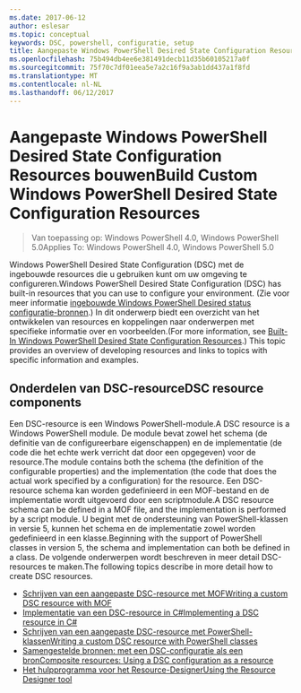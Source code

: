 ```yaml
---
ms.date: 2017-06-12
author: eslesar
ms.topic: conceptual
keywords: DSC, powershell, configuratie, setup
title: Aangepaste Windows PowerShell Desired State Configuration Resources bouwen
ms.openlocfilehash: 75b494db4ee6e381491decb11d35b60105217a0f
ms.sourcegitcommit: 75f70c7df01eea5e7a2c16f9a3ab1dd437a1f8fd
ms.translationtype: MT
ms.contentlocale: nl-NL
ms.lasthandoff: 06/12/2017
---
```

# <a name="build-custom-windows-powershell-desired-state-configuration-resources"></a><span data-ttu-id="569f2-103">Aangepaste Windows PowerShell Desired State Configuration Resources bouwen</span><span class="sxs-lookup"><span data-stu-id="569f2-103">Build Custom Windows PowerShell Desired State Configuration Resources</span></span>

> <span data-ttu-id="569f2-104">Van toepassing op: Windows PowerShell 4.0, Windows PowerShell 5.0</span><span class="sxs-lookup"><span data-stu-id="569f2-104">Applies To: Windows PowerShell 4.0, Windows PowerShell 5.0</span></span>

<span data-ttu-id="569f2-105">Windows PowerShell Desired State Configuration (DSC) met de ingebouwde resources die u gebruiken kunt om uw omgeving te configureren.</span><span class="sxs-lookup"><span data-stu-id="569f2-105">Windows PowerShell Desired State Configuration (DSC) has built-in resources that you can use to configure your environment.</span></span> <span data-ttu-id="569f2-106">(Zie voor meer informatie [ingebouwde Windows PowerShell Desired status configuratie-bronnen](builtInResource.md).) In dit onderwerp biedt een overzicht van het ontwikkelen van resources en koppelingen naar onderwerpen met specifieke informatie over en voorbeelden.</span><span class="sxs-lookup"><span data-stu-id="569f2-106">(For more information, see [Built-In Windows PowerShell Desired State Configuration Resources](builtInResource.md).) This topic provides an overview of developing resources and links to topics with specific information and examples.</span></span>

## <a name="dsc-resource-components"></a><span data-ttu-id="569f2-107">Onderdelen van DSC-resource</span><span class="sxs-lookup"><span data-stu-id="569f2-107">DSC resource components</span></span>

<span data-ttu-id="569f2-108">Een DSC-resource is een Windows PowerShell-module.</span><span class="sxs-lookup"><span data-stu-id="569f2-108">A DSC resource is a Windows PowerShell module.</span></span> <span data-ttu-id="569f2-109">De module bevat zowel het schema (de definitie van de configureerbare eigenschappen) en de implementatie (de code die het echte werk verricht dat door een opgegeven) voor de resource.</span><span class="sxs-lookup"><span data-stu-id="569f2-109">The module contains both the schema (the definition of the configurable properties) and the implementation (the code that does the actual work specified by a configuration) for the resource.</span></span> <span data-ttu-id="569f2-110">Een DSC-resource schema kan worden gedefinieerd in een MOF-bestand en de implementatie wordt uitgevoerd door een scriptmodule.</span><span class="sxs-lookup"><span data-stu-id="569f2-110">A DSC resource schema can be defined in a MOF file, and the implementation is performed by a script module.</span></span> <span data-ttu-id="569f2-111">U begint met de ondersteuning van PowerShell-klassen in versie 5, kunnen het schema en de implementatie zowel worden gedefinieerd in een klasse.</span><span class="sxs-lookup"><span data-stu-id="569f2-111">Beginning with the support of PowerShell classes in version 5, the schema and implementation can both be defined in a class.</span></span> <span data-ttu-id="569f2-112">De volgende onderwerpen wordt beschreven in meer detail DSC-resources te maken.</span><span class="sxs-lookup"><span data-stu-id="569f2-112">The following topics describe in more detail how to create DSC resources.</span></span>

* [<span data-ttu-id="569f2-113">Schrijven van een aangepaste DSC-resource met MOF</span><span class="sxs-lookup"><span data-stu-id="569f2-113">Writing a custom DSC resource with MOF</span></span>](authoringResourceMOF.md) 
* [<span data-ttu-id="569f2-114">Implementatie van een DSC-resource in C#</span><span class="sxs-lookup"><span data-stu-id="569f2-114">Implementing a DSC resource in C#</span></span>](authoringResourceMofCS.md) 
* [<span data-ttu-id="569f2-115">Schrijven van een aangepaste DSC-resource met PowerShell-klassen</span><span class="sxs-lookup"><span data-stu-id="569f2-115">Writing a custom DSC resource with PowerShell classes</span></span>](authoringResourceClass.md) 
* [<span data-ttu-id="569f2-116">Samengestelde bronnen: met een DSC-configuratie als een bron</span><span class="sxs-lookup"><span data-stu-id="569f2-116">Composite resources: Using a DSC configuration as a resource</span></span>](authoringResourceComposite.md) 
* [<span data-ttu-id="569f2-117">Het hulpprogramma voor het Resource-Designer</span><span class="sxs-lookup"><span data-stu-id="569f2-117">Using the Resource Designer tool</span></span>](authoringResourceMofDesigner.md) 

